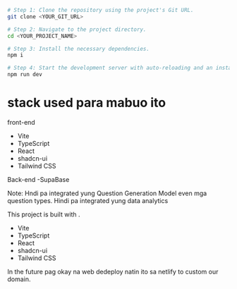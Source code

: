 
```sh
# Step 1: Clone the repository using the project's Git URL.
git clone <YOUR_GIT_URL>

# Step 2: Navigate to the project directory.
cd <YOUR_PROJECT_NAME>

# Step 3: Install the necessary dependencies.
npm i

# Step 4: Start the development server with auto-reloading and an instant preview. after mo mag run dev copy mo yung local host or ip address para makita mo system
npm run dev
```

# stack used para mabuo ito
front-end
- Vite
- TypeScript
- React
- shadcn-ui
- Tailwind CSS

Back-end
-SupaBase

Note:
Hndi pa integrated yung Question Generation Model even mga question types.
Hindi pa integrated yung data analytics

This project is built with .

- Vite
- TypeScript
- React
- shadcn-ui
- Tailwind CSS

In the future pag okay na web dedeploy natin ito sa netlify to custom our domain.
